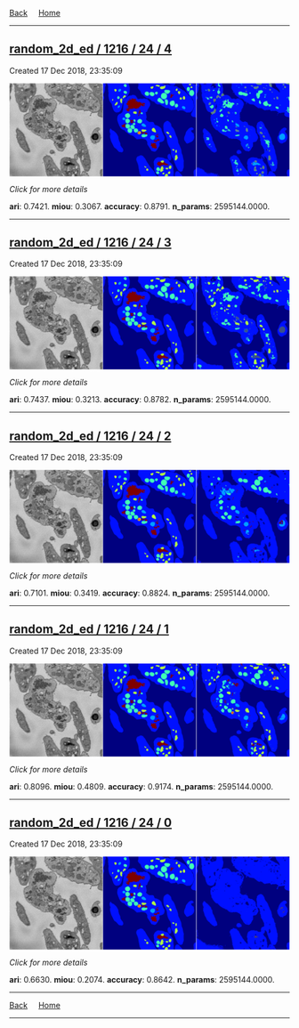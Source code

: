 
[Back](..)&nbsp;&nbsp;&nbsp;&nbsp;&nbsp;[Home](https://leapmanlab.github.io/snapshots)

---

<div class="summary"><a href="4"><h2>random_2d_ed / 1216 / 24 / 4</h2></a><p>Created 17 Dec 2018, 23:35:09
</p><a href="4"><img src="4/media/summary.png" align="center"></a><p>
<i>Click for more details</i>
</p></div>

**ari**: 0.7421. **miou**: 0.3067. **accuracy**: 0.8791. **n_params**: 2595144.0000. 

---

<div class="summary"><a href="3"><h2>random_2d_ed / 1216 / 24 / 3</h2></a><p>Created 17 Dec 2018, 23:35:09
</p><a href="3"><img src="3/media/summary.png" align="center"></a><p>
<i>Click for more details</i>
</p></div>

**ari**: 0.7437. **miou**: 0.3213. **accuracy**: 0.8782. **n_params**: 2595144.0000. 

---

<div class="summary"><a href="2"><h2>random_2d_ed / 1216 / 24 / 2</h2></a><p>Created 17 Dec 2018, 23:35:09
</p><a href="2"><img src="2/media/summary.png" align="center"></a><p>
<i>Click for more details</i>
</p></div>

**ari**: 0.7101. **miou**: 0.3419. **accuracy**: 0.8824. **n_params**: 2595144.0000. 

---

<div class="summary"><a href="1"><h2>random_2d_ed / 1216 / 24 / 1</h2></a><p>Created 17 Dec 2018, 23:35:09
</p><a href="1"><img src="1/media/summary.png" align="center"></a><p>
<i>Click for more details</i>
</p></div>

**ari**: 0.8096. **miou**: 0.4809. **accuracy**: 0.9174. **n_params**: 2595144.0000. 

---

<div class="summary"><a href="0"><h2>random_2d_ed / 1216 / 24 / 0</h2></a><p>Created 17 Dec 2018, 23:35:09
</p><a href="0"><img src="0/media/summary.png" align="center"></a><p>
<i>Click for more details</i>
</p></div>

**ari**: 0.6630. **miou**: 0.2074. **accuracy**: 0.8642. **n_params**: 2595144.0000. 

---

[Back](..)&nbsp;&nbsp;&nbsp;&nbsp;&nbsp;[Home](https://leapmanlab.github.io/snapshots)

---